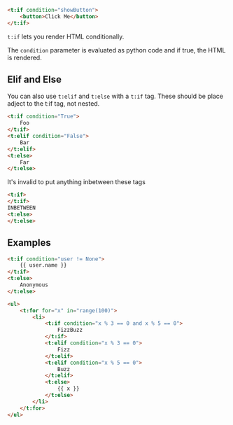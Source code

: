 ```html
<t:if condition="showButton">
    <button>Click Me</button>
</t:if>
```

`t:if` lets you render HTML conditionally.

The `condition` parameter is evaluated as python code and if true, the HTML is rendered.

## Elif and Else

You can also use `t:elif` and `t:else` with a `t:if` tag. These should be place adject to the t:if tag, not nested.

```html
<t:if condition="True">
    Foo
</t:if>
<t:elif condition="False">
    Bar
</t:elif>
<t:else>
    Far
</t:else>
```

It's invalid to put anything inbetween these tags

```html
<t:if>
</t:if>
INBETWEEN
<t:else>
</t:else>
```

## Examples

```html
<t:if condition="user != None">
    {{ user.name }}
</t:if>
<t:else>
    Anonymous
</t:else>
```

```html
<ul>
    <t:for for="x" in="range(100)">
        <li>
            <t:if condition="x % 3 == 0 and x % 5 == 0">
                FizzBuzz
            </t:if>
            <t:elif condition="x % 3 == 0">
                Fizz
            </t:elif>
            <t:elif condition="x % 5 == 0">
                Buzz
            </t:elif>
            <t:else>
                {{ x }}
            </t:else>
        </li>
    </t:for>
</ul>
```
